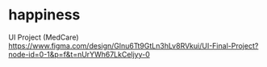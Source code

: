 # happiness
 UI Project (MedCare)
https://www.figma.com/design/Glnu6Tt9GtLn3hLv8RVkui/UI-Final-Project?node-id=0-1&p=f&t=nUrYWh67LkCeljyy-0


